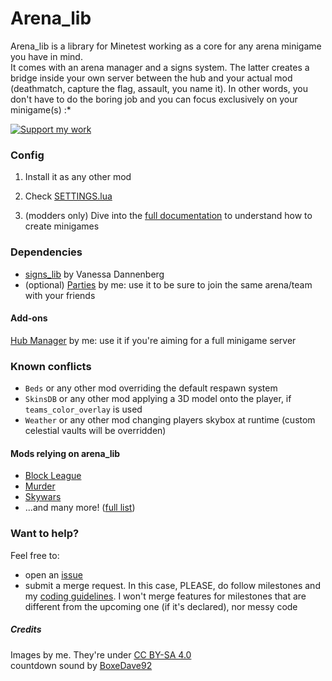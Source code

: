 # Arena_lib

Arena_lib is a library for Minetest working as a core for any arena minigame you have in mind.  
It comes with an arena manager and a signs system. The latter creates a bridge inside your own server between the hub and your actual mod (deathmatch, capture the flag, assault, you name it). In other words, you don't have to do the boring job and you can focus exclusively on your minigame(s) :*

<a href="https://liberapay.com/Zughy/"><img src="https://i.imgur.com/4B2PxjP.png" alt="Support my work"/></a>  

### Config

1) Install it as any other mod

2) Check [SETTINGS.lua](SETTINGS.lua)

3) (modders only) Dive into the [full documentation](DOCS.md) to understand how to create minigames  

### Dependencies
* [signs_lib](https://content.minetest.net/packages/VanessaE/signs_lib/) by Vanessa Dannenberg  
* (optional) [Parties](https://gitlab.com/zughy-friends-minetest/parties) by me: use it to be sure to join the same arena/team with your friends

#### Add-ons
[Hub Manager](https://gitlab.com/zughy-friends-minetest/hub-manager) by me: use it if you're aiming for a full minigame server

### Known conflicts
* `Beds` or any other mod overriding the default respawn system
* `SkinsDB` or any other mod applying a 3D model onto the player, if `teams_color_overlay` is used
* `Weather` or any other mod changing players skybox at runtime (custom celestial vaults will be overridden) 

#### Mods relying on arena_lib
* [Block League](https://gitlab.com/zughy-friends-minetest/block_league)
* [Murder](https://gitlab.com/giov4/minetest-murder-mod)
* [Skywars](https://gitlab.com/zughy-friends-minetest/skywars)
* ...and many more! ([full list](https://content.minetest.net/metapackages/arena_lib/))

### Want to help?
Feel free to:
* open an [issue](https://gitlab.com/zughy-friends-minetest/arena_lib/-/issues)
* submit a merge request. In this case, PLEASE, do follow milestones and my [coding guidelines](https://cryptpad.fr/pad/#/2/pad/view/-l75iHl3x54py20u2Y5OSAX4iruQBdeQXcO7PGTtGew/embed/). I won't merge features for milestones that are different from the upcoming one (if it's declared), nor messy code

##### Credits
Images by me. They're under [CC BY-SA 4.0](https://creativecommons.org/licenses/by-sa/4.0/)  
countdown sound by [BoxeDave92](https://freesound.org/people/BoxerDave92/sounds/338868/)
